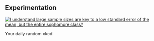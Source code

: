 ## Experimentation
[![I understand large sample sizes are key to a low standard error of the mean, but the entire sophomore class?](https://imgs.xkcd.com/comics/experimentation.png)](https://xkcd.com/507/ "I understand large sample sizes are key to a low standard error of the mean, but the entire sophomore class?")

Your daily random xkcd
